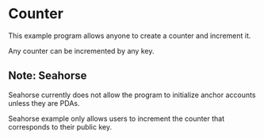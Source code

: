 # Counter

This example program allows anyone to create a counter and increment it.

Any counter can be incremented by any key.

## Note: Seahorse

Seahorse currently does not allow the program to initialize anchor 
accounts unless they are PDAs. 

Seahorse example only allows users to increment the counter that corresponds to their public key.


